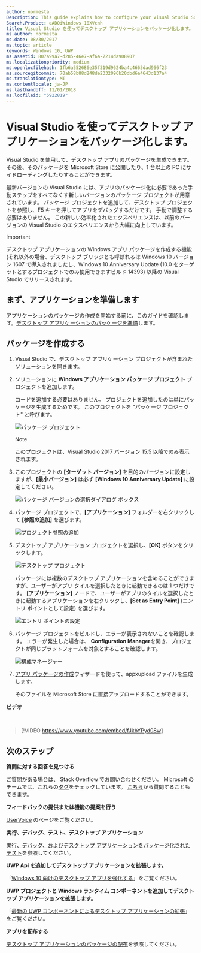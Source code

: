 ```yaml
---
author: normesta
Description: This guide explains how to configure your Visual Studio Solution to edit, debug, and package desktop application.
Search.Product: eADQiWindows 10XVcnh
title: Visual Studio を使ってデスクトップ アプリケーションをパッケージ化します。
ms.author: normesta
ms.date: 08/30/2017
ms.topic: article
keywords: Windows 10, UWP
ms.assetid: 807a99a7-d285-46e7-af6a-7214da908907
ms.localizationpriority: medium
ms.openlocfilehash: 1fb6a552686e35f319d9624ba4c4663dad966f23
ms.sourcegitcommit: 70ab58b88d248de2332096b20dbd6a4643d137a4
ms.translationtype: MT
ms.contentlocale: ja-JP
ms.lasthandoff: 11/01/2018
ms.locfileid: "5922819"
---
```

# <a name="package-a-desktop-application-by-using-visual-studio"></a>Visual Studio を使ってデスクトップ アプリケーションをパッケージ化します。

Visual Studio を使用して、デスクトップ アプリのパッケージを生成できます。 その後、そのパッケージを Microsoft Store に公開したり、1 台以上の PC にサイドローディングしたりすることができます。

最新バージョンの Visual Studio には、アプリのパッケージ化に必要であった手動ステップをすべてなくす新しいバージョンのパッケージ プロジェクトが用意されています。 パッケージ プロジェクトを追加して、デスクトップ プロジェクトを参照し、F5 キーを押してアプリをデバッグするだけです。 手動で調整する必要はありません。 この新しい効率化されたエクスペリエンスは、以前のバージョンの Visual Studio のエクスペリエンスから大幅に向上しています。

>[!IMPORTANT]
>デスクトップ アプリケーションの Windows アプリ パッケージを作成する機能 (それ以外の場合、デスクトップ ブリッジとも呼ばれるは Windows 10 バージョン 1607 で導入されましたし、Windows 10 Anniversary Update (10.0 をターゲットとするプロジェクトでのみ使用できますビルド 14393) 以降の Visual Studio でリリースされます。

## <a name="first-prepare-your-application"></a>まず、アプリケーションを準備します

アプリケーションのパッケージの作成を開始する前に、このガイドを確認します。[デスクトップ アプリケーションのパッケージを準備](desktop-to-uwp-prepare.md)します。

<a id="new-packaging-project"/>

## <a name="create-a-package"></a>パッケージを作成する

1. Visual Studio で、デスクトップ アプリケーション プロジェクトが含まれたソリューションを開きます。

2. ソリューションに **Windows アプリケーション パッケージ プロジェクト** プロジェクトを追加します。

   コードを追加する必要はありません。 プロジェクトを追加したのは単にパッケージを生成するためです。 このプロジェクトを "パッケージ プロジェクト" と呼びます。

   ![パッケージ プロジェクト](images/desktop-to-uwp/packaging-project.png)

   >[!NOTE]
   >このプロジェクトは、Visual Studio 2017 バージョン 15.5 以降でのみ表示されます。

3. このプロジェクトの **[ターゲット バージョン]** を目的のバージョンに設定しますが、**[最小バージョン]** は必ず **[Windows 10 Anniversary Update]** に設定してください。

   ![パッケージ バージョンの選択ダイアログ ボックス](images/desktop-to-uwp/packaging-version.png)

4. パッケージ プロジェクトで、**[アプリケーション]** フォルダーを右クリックして **[参照の追加]** を選びます。

   ![プロジェクト参照の追加](images/desktop-to-uwp/add-project-reference.png)

5. デスクトップ アプリケーション プロジェクトを選択し、**[OK]** ボタンをクリックします。

   ![デスクトップ プロジェクト](images/desktop-to-uwp/reference-project.png)

   パッケージには複数のデスクトップ アプリケーションを含めることができますが、ユーザーがアプリ タイルを選択したときに起動できるのは 1 つだけです。 **[アプリケーション]** ノードで、ユーザーがアプリのタイルを選択したときに起動するアプリケーションを右クリックし、**[Set as Entry Point]** (エントリ ポイントとして設定) を選びます。

   ![エントリ ポイントの設定](images/desktop-to-uwp/entry-point-set.png)

6. パッケージ プロジェクトをビルドし、エラーが表示されないことを確認します。  エラーが発生した場合は、 **Configuration Manager**を開き、プロジェクトが同じプラットフォームを対象とすることを確認します。

   ![構成マネージャー](images/desktop-to-uwp/config-manager.png)

7. [アプリ パッケージの作成](../packaging/packaging-uwp-apps.md)ウィザードを使って、appxupload ファイルを生成します。

   そのファイルを Microsoft Store に直接アップロードすることができます。

**ビデオ**

&nbsp;
> [!VIDEO https://www.youtube.com/embed/fJkbYPyd08w]

## <a name="next-steps"></a>次のステップ

**質問に対する回答を見つける**

ご質問がある場合は、 Stack Overflow でお問い合わせください。 Microsoft のチームでは、これらの[タグ](http://stackoverflow.com/questions/tagged/project-centennial+or+desktop-bridge)をチェックしています。 [こちら](https://social.msdn.microsoft.com/Forums/en-US/home?filter=alltypes&sort=relevancedesc&searchTerm=%5BDesktop%20Converter%5D)から質問することもできます。

**フィードバックの提供または機能の提案を行う**

[UserVoice](https://wpdev.uservoice.com/forums/110705-universal-windows-platform/category/161895-desktop-bridge-centennial) のページをご覧ください。

**実行、デバッグ、テスト、デスクトップ アプリケーション**

[実行、デバッグ、およびデスクトップ アプリケーションをパッケージ化されたテスト](desktop-to-uwp-debug.md)を参照してください。

**UWP Api を追加してデスクトップ アプリケーションを拡張します。**

「[Windows 10 向けのデスクトップ アプリを強化する](desktop-to-uwp-enhance.md)」をご覧ください。

**UWP プロジェクトと Windows ランタイム コンポーネントを追加してデスクトップ アプリケーションを拡張します。**

「[最新の UWP コンポーネントによるデスクトップ アプリケーションの拡張](desktop-to-uwp-extend.md)」をご覧ください。

**アプリを配布する**

[デスクトップ アプリケーションのパッケージの配布](desktop-to-uwp-distribute.md)を参照してください。
